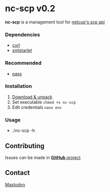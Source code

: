 # nc-scp v0.2
**nc-scp** is a management tool for [netcup's scp api](https://netcup-wiki.de/wiki/Netcup_SCP_Webservice)

### Dependencies
- [curl      ](https://github.com/curl/curl)
- [xmlstarlet](https://xmlstar.sourceforge.net)

### Recommended
- [pass](https://passwordstore.org)

### Installation
1. [Download & unpack](https://github.com/Olivetti/nc-scp/releases/latest/download/nc-scp.tar.gz)
2. Set executable   ```chmod +x nc-scp```
3. Edit credentials ```nano env```

### Usage
- ./nc-scp -h

## Contributing
Issues can be made in [**GitHub** project](https://github.com/Olivetti/nc-scp)

## Contact
[Mastodon](https://mastodon.social/@Olivetti)
